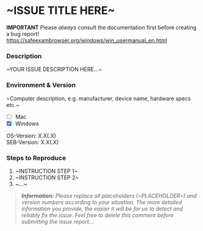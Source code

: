 # ~ISSUE TITLE HERE~

**IMPORTANT**
Please _always_ consult the documentation first before creating a bug report!
https://safeexambrowser.org/windows/win_usermanual_en.html

### Description

~YOUR ISSUE DESCRIPTION HERE...~

### Environment & Version

~Computer description, e.g. manufacturer, device name, hardware specs etc.~

- [ ] Mac
- [x] Windows

OS-Version: X.X(.X) \
SEB-Version: X.X(.X)

### Steps to Reproduce

1. ~INSTRUCTION STEP 1~
2. ~INSTRUCTION STEP 2~
3. ~...~

> ***Information:** 
Please replace all placeholders (~PLACEHOLDER~) and version numbers according to your situation. The more detailed information you provide, the easier it will be for us to detect and reliably fix the issue. Feel free to delete this comment before submitting the issue report...*
